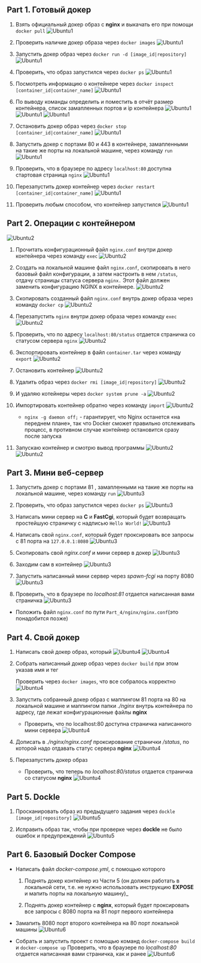 ## Part 1. Готовый докер

1. Взять официальный докер образ с **nginx** и выкачать его при помощи `docker pull`
    ![Ubuntu1](scrins/1.1.png)

2. Проверить наличие докер образа через `docker images`
    ![Ubuntu1](scrins/1.2.png)

3. Запустить докер образ через `docker run -d [image_id|repository]`
    ![Ubuntu1](scrins/1.3.png)

4. Проверить, что образ запустился через `docker ps`
    ![Ubuntu1](scrins/1.4.png)

5. Посмотреть информацию о контейнере через `docker inspect [container_id|container_name]`
    ![Ubuntu1](scrins/1.5.png)

6. По выводу команды определить и поместить в отчёт размер контейнера, список замапленных портов и ip контейнера
    ![Ubuntu1](scrins/1.6.png)
    ![Ubuntu1](scrins/1.7.png)
    ![Ubuntu1](scrins/1.8.png)

7. Остановить докер образ через `docker stop [container_id|container_name]`
    ![Ubuntu1](scrins/1.9.png)

8. Запустить докер с портами 80 и 443 в контейнере, замапленными на такие же порты на локальной машине, через команду `run`
    ![Ubuntu1](scrins/1.10.png)

9. Проверить, что в браузере по адресу `localhost:80` доступна стартовая страница `nginx`
    ![Ubuntu1](scrins/1.11.png)

10. Перезапустить докер контейнер через `docker restart [container_id|container_name]`
    ![Ubuntu1](scrins/1.12.png)

11. Проверить любым способом, что контейнер запустился
    ![Ubuntu1](scrins/1.13.png)

## Part 2. Операции с контейнером

![Ubuntu2](scrins/2.0.png)

1. Прочитать конфигурационный файл `nginx.conf` внутри докер контейнера через команду `exec`
    ![Ubuntu2](scrins/2.1.png)

2. Создать на локальной машине файл `nginx.conf`, скопировать в него базовый файл конфигурации, а затем настроить в нем `/status`, отдачу страницы статуса сервера `nginx.`
Этот файл должен заменить конфигурацию NGINX в контейнере.
    ![Ubuntu2](scrins/2.2.png)

3. Скопировать созданный файл `nginx.conf` внутрь докер образа через команду `docker cp`
    ![Ubuntu2](scrins/2.3.png)

4. Перезапустить `nginx` внутри докер образа через команду `exec`
    ![Ubuntu2](scrins/2.4.png)

5. Проверить, что по адресу `localhost:80/status` отдается страничка со статусом сервера `nginx`
    ![Ubuntu2](scrins/2.5.png)

6. Экспортировать контейнер в файл `container.tar` через команду `export`
    ![Ubuntu2](scrins/2.6.png)

7. Остановить контейнер
    ![Ubuntu2](scrins/2.7.png)

8. Удалить образ через `docker rmi [image_id|repository]`
    ![Ubuntu2](scrins/2.8.png)

9. И удаляю котейнеры через `docker system prune -a`
    ![Ubuntu2](scrins/2.9.png)

10. Импортировать контейнер обратно через команду `import`
    ![Ubuntu2](scrins/2.10.png)

    - `nginx -g daemon off;` - гарантирует, что Nginx останется «на переднем плане», так что Docker сможет правильно отслеживать процесс, в противном случае контейнер остановится сразу после запуска

11. Запускаю контейнер и смотрю вывод программы
    ![Ubuntu2](scrins/2.11.png)
    ![Ubuntu2](scrins/2.12.png)

## Part 3. Мини веб-сервер

1. Запустить докер с портами 81 , замапленными на такие же порты на локальной машине, через команду `run`
    ![Ubuntu3](scrins/3.1.png)

2. Проверить, что образ запустился через `docker ps`
    ![Ubuntu3](scrins/3.2.png)

3. Написать мини сервер на **C** и **FastCgi**, который будет возвращать простейшую страничку с надписью `Hello World!`
    ![Ubuntu3](scrins/3.3.png)

4. Написать свой `nginx.conf`, который будет проксировать все запросы с 81 порта на `127.0.0.1:8080`
    ![Ubuntu3](scrins/3.4.png)

5. Скопировать свой *nginx.conf* и мини сервер в докер
    ![Ubuntu3](scrins/3.5.png)

6. Заходим сам в контейнер
    ![Ubuntu3](scrins/3.6.png)

7. Запустить написанный мини сервер через *spawn-fcgi* на порту 8080
    ![Ubuntu3](scrins/3.7.png)

8. Проверить, что в браузере по *localhost:81* отдается написанная вами страничка
    ![Ubuntu3](scrins/3.8.png)

- Положить файл `nginx.conf` по пути `Part_4/nginx/nginx.conf`(это понадобится позже)

## Part 4. Свой докер

1. Написать свой докер образ, который
    ![Ubuntu4](scrins/4.1.png)
    ![Ubuntu4](scrins/4.2.png)

2. Собрать написанный докер образ через `docker build` при этом указав имя и тег

     Проверить через `docker images`, что все собралось корректно
    ![Ubuntu4](scrins/4.3.png)

3. Запустить собранный докер образ с маппингом 81 порта на 80 на локальной машине и маппингом папки *./nginx* внутрь контейнера по адресу, где лежат конфигурационные файлы **nginx**

    - Проверить, что по localhost:80 доступна страничка написанного мини сервера
    ![Ubuntu4](scrins/4.4.jpg)

4. Дописать в *./nginx/nginx.conf* проксирование странички */status*, по которой надо отдавать статус сервера **nginx**
    ![Ubuntu4](scrins/4.5.png)

5. Перезапустить докер образ

    - Проверить, что теперь по *localhost:80/status* отдается страничка со статусом **nginx**
    ![Ubuntu4](scrins/4.6)

## Part 5. **Dockle**

1. Просканировать образ из предыдущего задания через `dockle [image_id|repository]`
    ![Ubuntu5](scrins/5.1.png)

2. Исправить образ так, чтобы при проверке через **dockle** не было ошибок и предупреждений
    ![Ubuntu5](scrins/5.2.png)

## Part 6. Базовый **Docker Compose**

- Написать файл *docker-compose.yml*, с помощью которого

    1. Поднять докер контейнер из Части 5 (он должен работать в локальной сети, т.е. не нужно использовать инструкцию **EXPOSE** и мапить порты на локальную машину)_

    2. Поднять докер контейнер с **nginx**, который будет проксировать все запросы с 8080 порта на 81 порт первого контейнера

- Замапить 8080 порт второго контейнера на 80 порт локальной машины
    ![Ubuntu6](scrins/6.1.png)

- Собрать и запустить проект с помощью команд `docker-compose build` и `docker-compose up`
    Проверить, что в браузере по *localhost:80* отдается написанная вами страничка, как и ранее
    ![Ubuntu6](scrins/6.2.png)
